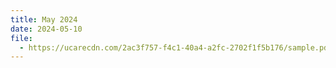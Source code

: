 ```yaml
---
title: May 2024
date: 2024-05-10
file:
  - https://ucarecdn.com/2ac3f757-f4c1-40a4-a2fc-2702f1f5b176/sample.pdf
---
```

